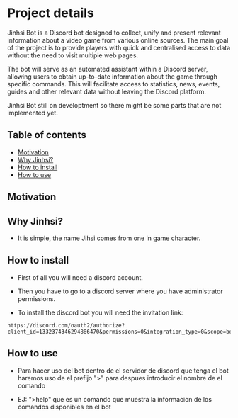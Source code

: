 # Project details

Jinhsi Bot is a Discord bot designed to collect, unify and present relevant information about a video game from various online sources. The main goal of the project is to provide players with quick and centralised access to data without the need to visit multiple web pages.

The bot will serve as an automated assistant within a Discord server, allowing users to obtain up-to-date information about the game through specific commands. This will facilitate access to statistics, news, events, guides and other relevant data without leaving the Discord platform.

Jinhsi Bot still on developtment so there might be some parts that are not implemented yet.

## Table of contents

- [Motivation](#motivation)
- [Why Jinhsi?](#why-jnhsi?)
- [How to install](#how-to-install)
- [How to use](#how-to-use)


## Motivation


## Why Jinhsi?

- It is simple, the name Jihsi comes from one in game character.

## How to install

- First of all you will need a discord account.

- Then you have to go to a discord server where you have administrator permissions.

- To install the discord bot you will need the invitation link:

```
https://discord.com/oauth2/authorize?client_id=1332374346294886470&permissions=0&integration_type=0&scope=bot
```

## How to use

- Para hacer uso del bot dentro de el servidor de discord que tenga el bot haremos uso de el prefijo ">" para despues introducir el nombre de el comando 

- EJ: ">help" que es un comando que muestra la informacion de los comandos disponibles en el bot

